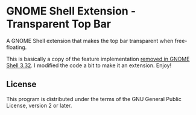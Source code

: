# GNOME Shell Extension - Transparent Top Bar

A GNOME Shell extension that makes the top bar transparent when free-floating.

This is basically a copy of the feature implementation [removed in GNOME Shell 3.32](https://gitlab.gnome.org/GNOME/gnome-shell/merge_requests/376/). I modified the code a bit to make it an extension. Enjoy!

## License

This program is distributed under the terms of the GNU General Public License, version 2 or later.
